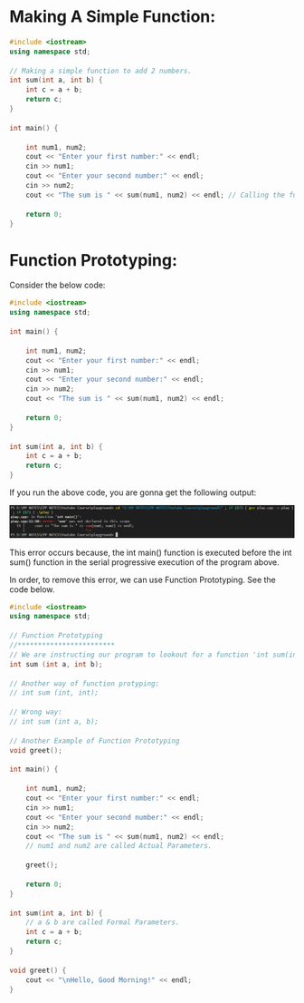 # Making A Simple Function:

```cpp
#include <iostream>
using namespace std;

// Making a simple function to add 2 numbers.
int sum(int a, int b) {
    int c = a + b;
    return c;
}

int main() {

    int num1, num2;
    cout << "Enter your first number:" << endl;
    cin >> num1;
    cout << "Enter your second number:" << endl;
    cin >> num2;
    cout << "The sum is " << sum(num1, num2) << endl; // Calling the function.

    return 0;
}
```

# Function Prototyping:

Consider the below code:

```cpp
#include <iostream>
using namespace std;

int main() {

    int num1, num2;
    cout << "Enter your first number:" << endl;
    cin >> num1;
    cout << "Enter your second number:" << endl;
    cin >> num2;
    cout << "The sum is " << sum(num1, num2) << endl;

    return 0;
}

int sum(int a, int b) {
    int c = a + b;
    return c;
}
```

If you run the above code, you are gonna get the following output:

![](Img_Files/chapter15/output-1.png)

This error occurs because, the int main() function is executed before the int sum() function in the serial progressive execution of the program above. 

In order, to remove this error, we can use Function Prototyping.
See the code below.

```cpp
#include <iostream>
using namespace std;

// Function Prototyping
//************************
// We are instructing our program to lookout for a function 'int sum(int a, int b)' which will be used/called in the 'int main()' function but is defined somewhere in the later stages of the program (after 'int main()').
int sum (int a, int b);

// Another way of function protyping:
// int sum (int, int);

// Wrong way:
// int sum (int a, b);

// Another Example of Function Prototyping
void greet();

int main() {

    int num1, num2;
    cout << "Enter your first number:" << endl;
    cin >> num1;
    cout << "Enter your second number:" << endl;
    cin >> num2;
    cout << "The sum is " << sum(num1, num2) << endl;
    // num1 and num2 are called Actual Parameters.

    greet();

    return 0;
}

int sum(int a, int b) {
    // a & b are called Formal Parameters.
    int c = a + b;
    return c;
}

void greet() {
    cout << "\nHello, Good Morning!" << endl;
}
```